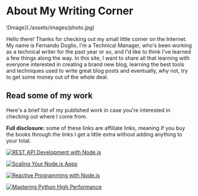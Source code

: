 # About My Writing Corner

<div class="about-with-picture" markdown="1">
![Image](./assets/images/photo.jpg)

Hello there! Thanks for checking out my small little corner on the Internet. My name is Fernando Doglio, I'm a Technical Manager, who's been working as a technical writer for the past year or so, and I'd like to think I've learned a few things along the way.
In this site, I want to share all that learning with everyone interested in creating a brand new blog, learning the best tools and techniques used to write great blog posts and eventually, why not, try to get some money out of the whole deal.
</div>

## Read some of my work

Here's a brief list of my published work in case you're interested in checking out where I come from. 

**Full disclosure:** some of these links are affiliate links, meaning if you buy the books through the links I get a little extra without adding anything to your total.

<div class="recommended">
<a href="http://www.jdoqocy.com/click-9100923-13489119?url=https%3A%2F%2Fwww.apress.com%2Fit%2Fbook%2F9781484237144%3Futm_medium%3Daffiliate%26utm_source%3Dcommission_junction%26utm_campaign%3D3_nsn6445_product_PID%25zp%26utm_content%3Dit_09252018%23otherversion%3D9781484237144&cjsku=9781484237144" target="_top"><img src="https://images.springer.com/sgw/books/medium/9781484237144.jpg" border="0" alt="REST API Development with Node.js"/></a><img src="http://www.tqlkg.com/image-9100923-13489119" width="1" height="1" border="0"/>


<a href="http://www.jdoqocy.com/click-9100923-13489119?url=https%3A%2F%2Fwww.apress.com%2Fit%2Fbook%2F9781484239902%3Futm_medium%3Daffiliate%26utm_source%3Dcommission_junction%26utm_campaign%3D3_nsn6445_product_PID%25zp%26utm_content%3Dit_09252018%23otherversion%3D9781484239902&cjsku=9781484239902" target="_top"><img src="https://images.springer.com/sgw/books/big/9781484239902.jpg" border="0" alt="Scaling Your Node.js Apps"/></a><img src="http://www.awltovhc.com/image-9100923-13489119" width="1" height="1" border="0"/>

<a href="http://www.dpbolvw.net/click-9100923-13350253?url=https%3A%2F%2Fwww.apress.com%2Fus%2Fbook%2F9781484221518%3Futm_medium%3Daffiliate%26utm_source%3Dcommission_junction%26utm_campaign%3D3_nsn6445_product_PID%25zp%26utm_content%3Dus_05032018%23otherversion%3D9781484221525&cjsku=9781484221525" target="_top"><img src="https://images.springer.com/sgw/books/big/9781484221525.jpg" border="0" alt="Reactive Programming with Node.js"/></a><img src="http://www.tqlkg.com/image-9100923-13350253" width="1" height="1" border="0"/>

<a href="https://www.packtpub.com/application-development/mastering-python-high-performance" alt="Mastering Python High Performance" target="_top">
<img src="https://www.packtpub.com/media/catalog/product/cache/e4d64343b1bc593f1c5348fe05efa4a6/9/7/9781783989300.png" alt="Mastering Python High Performance" /></a>
</div>